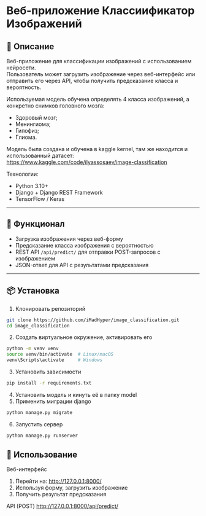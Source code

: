 # Веб-приложение Классиификатор Изображений

## 📝 Описание
Веб-приложение для классификации изображений с использованием нейросети.  
Пользователь может загрузить изображение через веб-интерфейс или отправить его через API, чтобы получить предсказание класса и вероятность.

Используемая модель обучена определять 4 класса изображений, а конкретно снимков головного мозга:
- Здоровый мозг;
- Менингиома;
- Гипофиз;
- Глиома.

Модель была создана и обучена в kaggle kernel, там же находится и использованный датасет:
https://www.kaggle.com/code/ilyassosaev/image-classification

Технологии:
- Python 3.10+
- Django + Django REST Framework
- TensorFlow / Keras

---

## 🚀 Функционал
- Загрузка изображения через веб-форму
- Предсказание класса изображения с вероятностью
- REST API `/api/predict/` для отправки POST-запросов с изображением
- JSON-ответ для API с результатами предсказания

---

## 📦 Установка
1. Клонировать репозиторий
```bash
git clone https://github.com/iMadHyper/image_classification.git
cd image_classification
```
2. Создать виртуальное окружение, активировать его
```bash
python -m venv venv
source venv/bin/activate  # Linux/macOS
venv\Scripts\activate     # Windows
```
3. Установить зависимости
```bash
pip install -r requirements.txt
```
4. Установить модель и кинуть её в папку model
5. Применить миграции django
```bash
python manage.py migrate
```
6. Запустить сервер
```bash
python manage.py runserver
```

## 🔧 Использование

Веб-интерфейс
1. Перейти на: http://127.0.0.1:8000/
2. Используя форму, загрузить изображение
3. Получить результат предсказания

API (POST)
http://127.0.0.1:8000/api/predict/